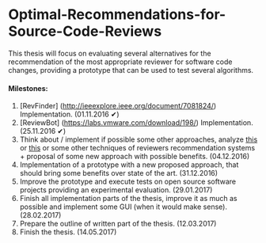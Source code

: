 # Optimal-Recommendations-for-Source-Code-Reviews
This thesis will focus on evaluating several alternatives for the recommendation of the most appropriate reviewer for software code changes, providing a prototype that can be used to test several algorithms.

#### Milestones:
1. [RevFinder] (http://ieeexplore.ieee.org/document/7081824/) Implementation. (01.11.2016 ✔)
2. [ReviewBot] (https://labs.vmware.com/download/198/) Implementation. (25.11.2016 ✔)
3. Think about / implement if possible some other approaches, analyze [this](http://rosaec.snu.ac.kr/publish/2009/techmemo/ROSAEC-2009-006.pdf) or [this](https://pdfs.semanticscholar.org/dccb/1f1d6490b44f930b2413d1a1aa1b471478df.pdf) or some other techniques of reviewers recommendation systems + proposal of some new approach with possible benefits. (04.12.2016)
4. Implementation of a prototype with a new proposed approach, that should bring some benefits over state of the art. (31.12.2016)
5. Improve the prototype and execute tests on open source software projects providing an experimental evaluation. (29.01.2017)
6. Finish all implementation parts of the thesis, improve it as much as possible and implement some GUI (when it would make sense). (28.02.2017) 
7. Prepare the outline of written part of the thesis. (12.03.2017)
8. Finish the thesis. (14.05.2017)
